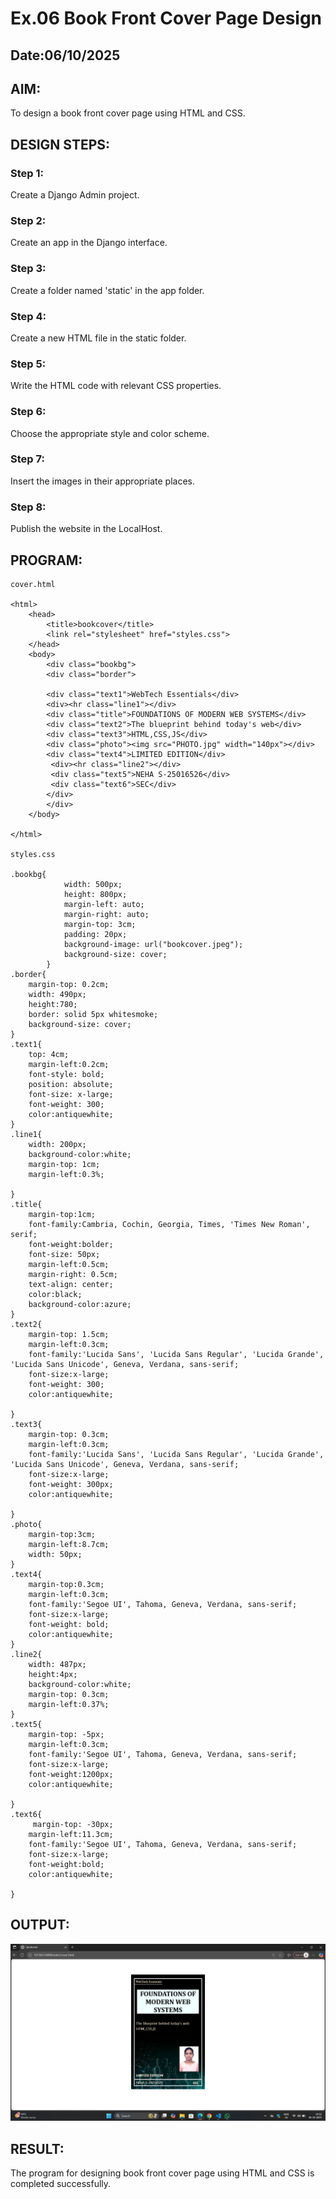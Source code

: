 # Ex.06 Book Front Cover Page Design
## Date:06/10/2025

## AIM:
To design a book front cover page using HTML and CSS.

## DESIGN STEPS:

### Step 1:
Create a Django Admin project.

### Step 2:
Create an app in the Django interface.

### Step 3:
Create a folder named 'static' in the app folder.

### Step 4:
Create a new HTML file in the static folder.

### Step 5:
Write the HTML code with relevant CSS properties.

### Step 6:
Choose the appropriate style and color scheme.

### Step 7:
Insert the images in their appropriate places.

### Step 8:
Publish the website in the LocalHost.

## PROGRAM:
```
cover.html

<html>
    <head>
        <title>bookcover</title>
        <link rel="stylesheet" href="styles.css">
    </head>
    <body>
        <div class="bookbg">
        <div class="border">

        <div class="text1">WebTech Essentials</div>
        <div><hr class="line1"></div>
        <div class="title">FOUNDATIONS OF MODERN WEB SYSTEMS</div>
        <div class="text2">The blueprint behind today's web</div>
        <div class="text3">HTML,CSS,JS</div>
        <div class="photo"><img src="PHOTO.jpg" width="140px"></div>
        <div class="text4">LIMITED EDITION</div>
         <div><hr class="line2"></div>
         <div class="text5">NEHA S-25016526</div>
         <div class="text6">SEC</div>
        </div>
        </div>
    </body>

</html>

styles.css

.bookbg{
            width: 500px;
            height: 800px;
            margin-left: auto;
            margin-right: auto;
            margin-top: 3cm;
            padding: 20px;
            background-image: url("bookcover.jpeg");
            background-size: cover;
        }
.border{
    margin-top: 0.2cm;
    width: 490px;
    height:780;
    border: solid 5px whitesmoke;
    background-size: cover;
}
.text1{
    top: 4cm;
    margin-left:0.2cm;
    font-style: bold;
    position: absolute;
    font-size: x-large;
    font-weight: 300;
    color:antiquewhite;
}
.line1{
    width: 200px;
    background-color:white;
    margin-top: 1cm;
    margin-left:0.3%;
    
}
.title{
    margin-top:1cm;
    font-family:Cambria, Cochin, Georgia, Times, 'Times New Roman', serif;
    font-weight:bolder;
    font-size: 50px;
    margin-left:0.5cm;
    margin-right: 0.5cm;
    text-align: center;
    color:black;
    background-color:azure;
}
.text2{
    margin-top: 1.5cm;
    margin-left:0.3cm;
    font-family:'Lucida Sans', 'Lucida Sans Regular', 'Lucida Grande', 'Lucida Sans Unicode', Geneva, Verdana, sans-serif;
    font-size:x-large;
    font-weight: 300;
    color:antiquewhite;

}
.text3{
    margin-top: 0.3cm;
    margin-left:0.3cm;
    font-family:'Lucida Sans', 'Lucida Sans Regular', 'Lucida Grande', 'Lucida Sans Unicode', Geneva, Verdana, sans-serif;
    font-size:x-large;
    font-weight: 300px;
    color:antiquewhite;

}
.photo{
    margin-top:3cm;
    margin-left:8.7cm;
    width: 50px;
}
.text4{
    margin-top:0.3cm;
    margin-left:0.3cm;
    font-family:'Segoe UI', Tahoma, Geneva, Verdana, sans-serif;
    font-size:x-large;
    font-weight: bold;
    color:antiquewhite;
}
.line2{
    width: 487px;
    height:4px;
    background-color:white;
    margin-top: 0.3cm;
    margin-left:0.37%;
}
.text5{
    margin-top: -5px;
    margin-left:0.3cm;
    font-family:'Segoe UI', Tahoma, Geneva, Verdana, sans-serif;
    font-size:x-large;
    font-weight:1200px;
    color:antiquewhite;

}
.text6{
     margin-top: -30px;
    margin-left:11.3cm;
    font-family:'Segoe UI', Tahoma, Geneva, Verdana, sans-serif;
    font-size:x-large;
    font-weight:bold;
    color:antiquewhite;

}
```

## OUTPUT:
![alt text](cover/bookapp/static/bookcover.png)

## RESULT:
The program for designing book front cover page using HTML and CSS is completed successfully.
